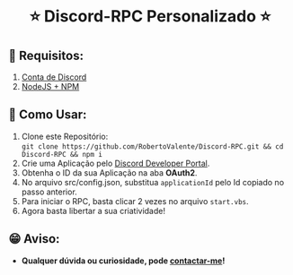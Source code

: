 # <center> ⭐ **Discord-RPC Personalizado** ⭐ </center>

## 📌 **Requisitos:**
1. [Conta de Discord](https://discord.com)
2. [NodeJS + NPM](https://nodejs.org/en/)

## 🤔 **Como Usar:**
1. Clone este Repositório: 
<br>```git clone https://github.com/RobertoValente/Discord-RPC.git && cd Discord-RPC && npm i```
2. Crie uma Aplicação pelo [Discord Developer Portal](https://discord.com/developers/applications).
3. Obtenha o ID da sua Aplicação na aba **__OAuth2__**.
4. No arquivo src/config.json, substitua `applicationId` pelo Id copiado no passo anterior.
5. Para iniciar o RPC, basta clicar 2 vezes no arquivo `start.vbs`.
6. Agora basta libertar a sua criatividade!

## 😁 Aviso:
- **Qualquer dúvida ou curiosidade, pode [contactar-me](https://github.com/RobertoValente/RobertoValente)!**